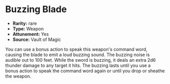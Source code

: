 
# Buzzing Blade

* **Rarity:** rare
* **Type:** Weapon
* **Attunement:** Yes
* **Source:** Vault of Magic


You can use a bonus action to speak this weapon's command word, causing the blade to emit a loud buzzing sound. The buzzing noise is audible out to 100 feet. While the sword is buzzing, it deals an extra 2d6 thunder damage to any target it hits. The buzzing lasts until you use a bonus action to speak the command word again or until you drop or sheathe the weapon.
